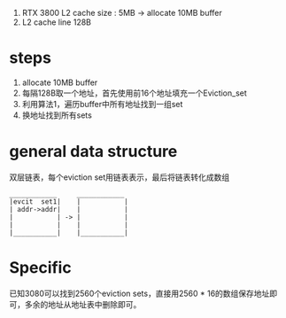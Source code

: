1. RTX 3800 L2 cache size : 5MB -> allocate 10MB buffer
2. L2 cache line 128B

# steps
1. allocate 10MB buffer
2. 每隔128B取一个地址，首先使用前16个地址填充一个Eviction_set
3. 利用算法1，遍历buffer中所有地址找到一组set
4. 换地址找到所有sets

# general data structure
双层链表，每个eviction set用链表表示，最后将链表转化成数组
```
____________     ____________ 
|evcit  set1|    |           |
| addr->addr|    |           |
|           | -> |           |
|           |    |           |
|___________|    |___________| 
```

# Specific
已知3080可以找到2560个eviction sets，直接用2560 * 16的数组保存地址即可，多余的地址从地址表中删除即可。